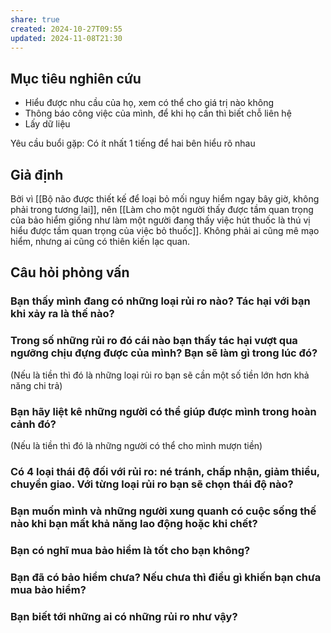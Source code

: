 ```yaml
---
share: true
created: 2024-10-27T09:55
updated: 2024-11-08T21:30
---
```

## Mục tiêu nghiên cứu
- Hiểu được nhu cầu của họ, xem có thể cho giá trị nào không
- Thông báo công việc của mình, để khi họ cần thì biết chỗ liên hệ
- Lấy dữ liệu

Yêu cầu buổi gặp: Có ít nhất 1 tiếng để hai bên hiểu rõ nhau

## Giả định
Bởi vì [[Bộ não được thiết kế để loại bỏ mối nguy hiểm ngay bây giờ, không phải trong tương lai]], nên [[Làm cho một người thấy được tầm quan trọng của bảo hiểm giống như làm một người đang thấy việc hút thuốc là thú vị hiểu được tầm quan trọng của việc bỏ thuốc]]. Không phải ai cũng mê mạo hiểm, nhưng ai cũng có thiên kiến lạc quan.

## Câu hỏi phỏng vấn
### Bạn thấy mình đang có những loại rủi ro nào? Tác hại với bạn khi xảy ra là thế nào?

### Trong số những rủi ro đó cái nào bạn thấy tác hại vượt qua ngưỡng chịu đựng được của mình? Bạn sẽ làm gì trong lúc đó?
(Nếu là tiền thì đó là những loại rủi ro bạn sẽ cần một số tiền lớn hơn khả năng chi trả)

### Bạn hãy liệt kê những người có thể giúp được mình trong hoàn cảnh đó?
(Nếu là tiền thì đó là những người có thể cho mình mượn tiền)

### Có 4 loại thái độ đối với rủi ro: né tránh, chấp nhận, giảm thiểu, chuyển giao. Với từng loại rủi ro bạn sẽ chọn thái độ nào?

### Bạn muốn mình và những người xung quanh có cuộc sống thế nào khi bạn mất khả năng lao động hoặc khi chết?

### Bạn có nghĩ mua bảo hiểm là tốt cho bạn không?

### Bạn đã có bảo hiểm chưa? Nếu chưa thì điều gì khiến bạn chưa mua bảo hiểm?

### Bạn biết tới những ai có những rủi ro như vậy? 